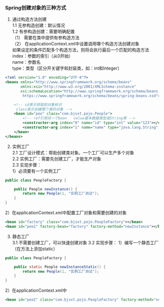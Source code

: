 ### Spring创建对象的三种方式
1. 通过构造方法创建  
1.1 无参构造创建：默认情况  
1.2 有参构造创建：需要明确配置  
（1） 需要在类中提供有参构造方法  
（2） 在applicationContext.xml中设置调用哪个构造方法创建对象  
如果设定的条件匹配多个构造方法，则将会执行最后一个匹配的构造方法  
index：参数的索引（从0开始）  
name：参数名  
type：类型（区分开关键字和封装类，如：int和Integer）
```xml
<?xml version="1.0" encoding="UTF-8"?>
<beans xmlns="http://www.springframework.org/schema/beans"
       xmlns:xsi="http://www.w3.org/2001/XMLSchema-instance"
       xsi:schemaLocation="http://www.springframework.org/schema/beans
        https://www.springframework.org/schema/beans/spring-beans.xsd">

    <!-- id表示获取到对象标识
     class表示创建哪个类的对象 -->
    <bean id="peo" class="com.bjsxt.pojo.People">
        <!-- ref引用另一个bean   value基本数据类型或String等 -->
        <constructor-arg index="0" name="id" type="int" value="123"></constructor-arg>
        <constructor-arg index="1" name="name" type="java.lang.String" value="张三"></constructor-arg>
    </bean>
</beans>
```
2. 实例工厂  
2.1 工厂设计模式：帮助创建类对象。一个工厂可以生产多个对象  
2.2 实例工厂：需要先创建工厂，才能生产对象  
2.3 实现步骤：  
1）必须要有一个实例工厂
```java
public class PeopleFactory {

    public People newInstance() {
        return new People(1, "实例工厂测试");
    }
}
```
2）在applicationContext.xml中配置工厂对象和需要创建的对象  
```xml
<bean id="factory" class="com.bjsxt.pojo.PeopleFactory"></bean>
<bean id="peo1" factory-bean="factory" factory-method="newInstance"></bean>
```
3. 静态工厂  
3.1 不需要创建工厂，可以快速创建对象
3.2 实现步骤：
1）编写一个静态工厂（在方法上添加static）
```java
public class PeopleFactory {

    public static People newInstanceStatic() {
        return new People(1, "实例工厂测试");
    }
}
```
2）在applicationContext.xml中  
```xml
<bean id="peo2" class="com.bjsxt.pojo.PeopleFactory" factory-method="newInstanceStatic"></bean>
````